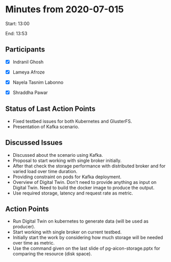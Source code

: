 
# Minutes from 2020-07-015

Start: 13:00

End: 13:53


## Participants

* [X] Indranil Ghosh
* [X] Lameya Afroze
* [X] Nayela Tasnim Labonno
* [X] Shraddha Pawar


## Status of Last Action Points

*	Fixed testbed issues for both Kubernetes and GlusterFS.
* Presentation of Kafka scenario.


## Discussed Issues

*	Discussed about the scenario using Kafka. 
* Proposal to start working with single broker initially. 
* After that check the storage performance with distributed broker and for varied load over time duration.
* Providing constraint on pods for Kafka deployment.
* Overview of Digital Twin. Don't need to provide anything as input on Digital Twin. Need to build the docker image to produce the output.
* Use required storage, latency and request rate as metric.


## Action Points

*	Run Digital Twin on kubernetes to generate data (will be used as producer).
*	Start working with single broker on current testbed.
*	Initially start the work by considering how much storage will be needed over time as metric.
*	Use the command given on the last slide of pg-aicon-storage.pptx for comparing the resource (disk space).

